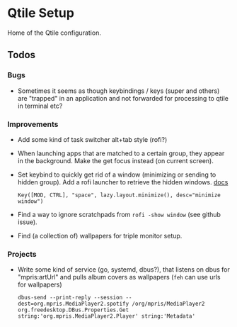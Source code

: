 # Qtile Setup

Home of the Qtile configuration.

## Todos

### Bugs
* Sometimes it seems as though keybindings / keys (super and others) are "trapped" in an application and not forwarded for processing to qtile in terminal etc?

### Improvements
* Add some kind of task switcher alt+tab style (rofi?)
* When launching apps that are matched to a certain group, they appear in the background. Make the get focus instead (on current screen).
* Set keybind to quickly get rid of a window (minimizing or sending to hidden group). Add a rofi launcher to retrieve the hidden windows. [docs](https://docs.qtile.org/en/latest/manual/ref/commands.html#libqtile.backend.base.Window.toggle_minimize)

    ```Key([MOD, CTRL], "space", lazy.layout.minimize(), desc="minimize window")```

* Find a way to ignore scratchpads from `rofi -show window` (see github issue).
* Find (a collection of) wallpapers for triple monitor setup.

### Projects
* Write some kind of service (go, systemd, dbus?), that listens on dbus for "mpris:artUrl" and pulls album covers as wallpapers (`feh` can use urls for wallpapers)
    ```
    dbus-send --print-reply --session --dest=org.mpris.MediaPlayer2.spotify /org/mpris/MediaPlayer2 org.freedesktop.DBus.Properties.Get string:'org.mpris.MediaPlayer2.Player' string:'Metadata'
    ```
